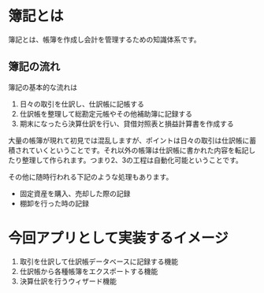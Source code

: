 # 簿記とは
簿記とは、帳簿を作成し会計を管理するための知識体系です。

## 簿記の流れ
簿記の基本的な流れは

1. 日々の取引を仕訳し、仕訳帳に記帳する
2. 仕訳帳を整理して総勘定元帳やその他補助簿に記録する
3. 期末になったら決算仕訳を行い、貸借対照表と損益計算書を作成する

大量の帳簿が現れて初見では混乱しますが、ポイントは日々の取引は仕訳帳に蓄積されていくということです。それ以外の帳簿は仕訳帳に書かれた内容を転記したり整理して作られます。つまり2、3の工程は自動化可能ということです。

その他に随時行われる下記のような処理もあります。

* 固定資産を購入、売却した際の記録
* 棚卸を行った時の記録

# 今回アプリとして実装するイメージ

1. 取引を仕訳して仕訳帳データベースに記録する機能
2. 仕訳帳から各種帳簿をエクスポートする機能
3. 決算仕訳を行うウィザード機能

